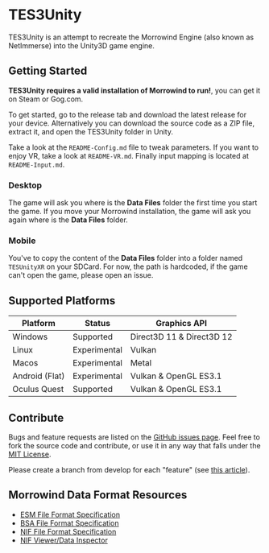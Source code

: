# TES3Unity

TES3Unity is an attempt to recreate the Morrowind Engine (also known as NetImmerse) into the Unity3D game engine.

## Getting Started

**TES3Unity requires a valid installation of Morrowind to run!**, you can get it on Steam or Gog.com.

To get started, go to the release tab and download the latest release for your device.
Alternatively you can download the source code as a ZIP file, extract it, and open the TES3Unity folder in Unity.

Take a look at the `README-Config.md` file to tweak parameters. If you want to enjoy VR, take a look at `README-VR.md`. Finally input mapping is located at `README-Input.md`.

### Desktop
The game will ask you where is the **Data Files** folder the first time you start the game. If you move your Morrowind installation, the game will ask you again where is the **Data Files** folder.
  
### Mobile
You've to copy the content of the **Data Files** folder into a folder named `TESUnityXR` on your SDCard.
For now, the path is hardcoded, if the game can't open the game, please open an issue.

## Supported Platforms
|Platform | Status | Graphics API |
|---------|--------|--------------|
| Windows | Supported | Direct3D 11 & Direct3D 12 |
| Linux | Experimental | Vulkan |
| Macos | Experimental | Metal |
| Android (Flat) | Experimental | Vulkan & OpenGL ES3.1 |
| Oculus Quest | Supported | Vulkan & OpenGL ES3.1 |


## Contribute

Bugs and feature requests are listed on the [GitHub issues page](https://github.com/ColeDeanShepherd/TESUnity/issues). Feel free to fork the source code and contribute, or use it in any way that falls under the [MIT License](https://github.com/ColeDeanShepherd/TESUnity/blob/master/LICENSE.txt).

Please create a branch from develop for each "feature" (see [this article](http://nvie.com/posts/a-successful-git-branching-model/)).

Morrowind Data Format Resources
-------------------------------

* [ESM File Format Specification](http://www.mwmythicmods.com/argent/tech/es_format.html)
* [BSA File Format Specification](http://www.uesp.net/wiki/Tes3Mod:BSA_File_Format)
* [NIF File Format Specification](https://github.com/niftools/nifxml/blob/develop/nif.xml)
* [NIF Viewer/Data Inspector](https://github.com/niftools/nifskope)